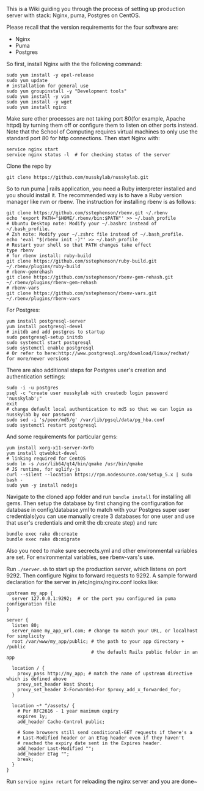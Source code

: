 This is a Wiki guiding you through the process of setting up production server with stack: Nginx, puma, Postgres on CentOS.

Please recall that the version requirements for the four software are:
* Nginx
* Puma
* Postgres

So first, install Nginx with the the following command:
```
sudo yum install -y epel-release
sudo yum update
# installation for general use
sudo yum groupinstall -y "Development tools"
sudo yum install -y vim
sudo yum install -y wget
sudo yum install nginx
```

Make sure other processes are not taking port 80(for example, Apache httpd) by turning them off or configure them to listen on other ports instead. Note that the School of Computing requires virtual machines to only use the standard port 80 for http connections. Then start Nginx with:
```
service nginx start
service nginx status -l  # for checking status of the server
```

Clone the repo by
```
git clone https://github.com/nusskylab/nusskylab.git
```

So to run puma | rails application, you need a Ruby interpreter installed and you should install it. The recommended way is to have a Ruby version manager like rvm or rbenv. The instruction for installing rbenv is as follows:
```
git clone https://github.com/sstephenson/rbenv.git ~/.rbenv
echo 'export PATH="$HOME/.rbenv/bin:$PATH"' >> ~/.bash_profile
# Ubuntu Desktop note: Modify your ~/.bashrc instead of ~/.bash_profile.
# Zsh note: Modify your ~/.zshrc file instead of ~/.bash_profile.
echo 'eval "$(rbenv init -)"' >> ~/.bash_profile
# Restart your shell so that PATH changes take effect
type rbenv
# for rbenv install: ruby-build
git clone https://github.com/sstephenson/ruby-build.git ~/.rbenv/plugins/ruby-build
# rbenv-gemrehash
git clone https://github.com/sstephenson/rbenv-gem-rehash.git ~/.rbenv/plugins/rbenv-gem-rehash
# rbenv-vars
git clone https://github.com/sstephenson/rbenv-vars.git ~/.rbenv/plugins/rbenv-vars
```

For Postgres:
```
yum install postgresql-server
yum install postgresql-devel
# initdb and add postgres to startup
sudo postgresql-setup initdb
sudo systemctl start postgresql
sudo systemctl enable postgresql
# Or refer to here:http://www.postgresql.org/download/linux/redhat/ for more/newer versions
```

There are also additional steps for Postgres user's creation and authentication settings:
```
sudo -i -u postgres
psql -c "create user nusskylab with createdb login password 'nusskylab';"
exit
# change default local authentication to md5 so that we can login as nusskylab by our password
sudo sed -i 's/peer/md5/g' /var/lib/pgsql/data/pg_hba.conf
sudo systemctl restart postgresql
```

And some requirements for particular gems:
```
yum install xorg-x11-server-Xvfb
yum install qtwebkit-devel
# linking required for CentOS
sudo ln -s /usr/lib64/qt4/bin/qmake /usr/bin/qmake
# JS runtime, for uglify-js
curl --silent --location https://rpm.nodesource.com/setup_5.x | sudo bash -
sudo yum -y install nodejs
```

Navigate to the cloned app folder and run <code>bundle install</code> for installing all gems.
Then setup the database by first changing the configuration for database in config/database.yml to match with your Postgres super user credentials(you can use manually create 3 databases for one user and use that user's credentials and omit the db:create step) and run:
```
bundle exec rake db:create
bundle exec rake db:migrate
```

Also you need to make sure secrects.yml and other environmental variables are set. For environmental variables, see rbenv-vars's use.

Run <code>./server.sh</code> to start up the production server, which listens on port 9292. Then configure Nginx to forward requests to 9292. A sample forward declaration for the server in /etc/nginx/nginx.conf looks like:
```
upstream my_app {
  server 127.0.0.1:9292;  # or the port you configured in puma configuration file
}

server {
  listen 80;
  server_name my_app_url.com; # change to match your URL, or localhost for simplicity
  root /var/www/my_app/public; # the path to your app directory + /public
                               # the default Rails public folder in an app

  location / {
    proxy_pass http://my_app; # match the name of upstream directive which is defined above
    proxy_set_header Host $host;
    proxy_set_header X-Forwarded-For $proxy_add_x_forwarded_for;
  }

  location ~* ^/assets/ {
    # Per RFC2616 - 1 year maximum expiry
    expires 1y;
    add_header Cache-Control public;

    # Some browsers still send conditional-GET requests if there's a
    # Last-Modified header or an ETag header even if they haven't
    # reached the expiry date sent in the Expires header.
    add_header Last-Modified "";
    add_header ETag "";
    break;
  }
}
```

Run <code>service nginx retart</code> for reloading the nginx server and you are done~
